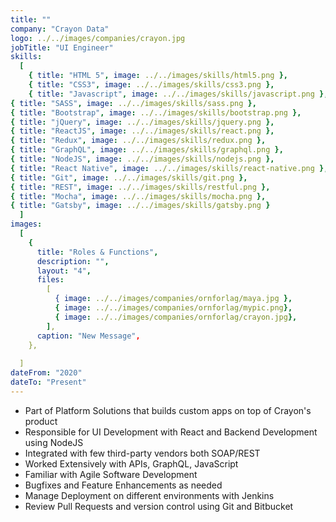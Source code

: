 ```yaml
---
title: ""
company: "Crayon Data"
logo: ../../images/companies/crayon.jpg
jobTitle: "UI Engineer"
skills:
  [
    { title: "HTML 5", image: ../../images/skills/html5.png },
    { title: "CSS3", image: ../../images/skills/css3.png },
    { title: "Javascript", image: ../../images/skills/javascript.png },
{ title: "SASS", image: ../../images/skills/sass.png },
{ title: "Bootstrap", image: ../../images/skills/bootstrap.png },
{ title: "jQuery", image: ../../images/skills/jquery.png },
{ title: "ReactJS", image: ../../images/skills/react.png },
{ title: "Redux", image: ../../images/skills/redux.png },
{ title: "GraphQL", image: ../../images/skills/graphql.png },
{ title: "NodeJS", image: ../../images/skills/nodejs.png },
{ title: "React Native", image: ../../images/skills/react-native.png },
{ title: "Git", image: ../../images/skills/git.png },
{ title: "REST", image: ../../images/skills/restful.png },
{ title: "Mocha", image: ../../images/skills/mocha.png },
{ title: "Gatsby", image: ../../images/skills/gatsby.png }
  ]
images:
  [
    {
      title: "Roles & Functions",
      description: "",
      layout: "4",
      files:
        [
          { image: ../../images/companies/ornforlag/maya.jpg },
          { image: ../../images/companies/ornforlag/mypic.png},
          { image: ../../images/companies/ornforlag/crayon.jpg},
        ],
      caption: "New Message",
    },
    
  ]
dateFrom: "2020"
dateTo: "Present"
---
```


- Part of Platform Solutions that builds custom apps on top of Crayon's product
- Responsible for UI Development with React and Backend Development using NodeJS
- Integrated with few third-party vendors both SOAP/REST
- Worked Extensively with APIs, GraphQL, JavaScript
- Familiar with Agile Software Development
- Bugfixes and Feature Enhancements as needed
- Manage Deployment on different environments with Jenkins
- Review Pull Requests and version control using Git and Bitbucket
